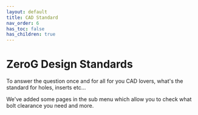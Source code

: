 ```yaml
---
layout: default
title: CAD Standard
nav_order: 6
has_toc: false
has_children: true
---
```


# ZeroG Design Standards

To answer the question once and for all for you CAD lovers, what's the standard for holes, inserts etc...

We've added some pages in the sub menu which allow you to check what bolt clearance you need and more.